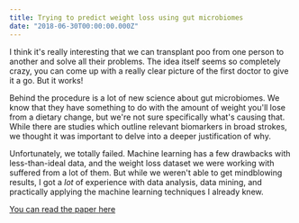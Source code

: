```yaml
---
title: Trying to predict weight loss using gut microbiomes
date: "2018-06-30T00:00:00.000Z"
---
```


I think it's really interesting that we can transplant poo from one person to another and solve all their problems. The idea itself seems so completely crazy, you can come up with a really clear picture of the first doctor to give it a go. But it works!

Behind the procedure is a lot of new science about gut microbiomes. We know that they have something to do with the amount of weight you'll lose from a dietary change, but we're not sure specifically what's causing that. While there are studies which outline relevant biomarkers in broad strokes, we thought it was important to delve into a deeper justification of why.

Unfortunately, we totally failed. Machine learning has a few drawbacks with less-than-ideal data, and the weight loss dataset we were working with suffered from a lot of them. But while we weren't able to get mindblowing results, I got a _lot_ of experience with data analysis, data mining, and practically applying the machine learning techniques I already knew.

[You can read the paper here](./microbiome-weight-loss.pdf)